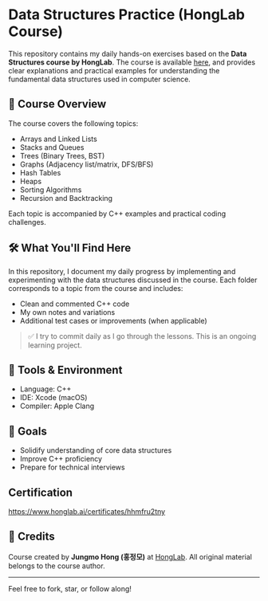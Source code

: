 # Data Structures Practice (HongLab Course)

This repository contains my daily hands-on exercises based on the **Data Structures course by HongLab**. The course is available [here](https://www.honglab.ai/courses/data-structures), and provides clear explanations and practical examples for understanding the fundamental data structures used in computer science.

## 📘 Course Overview

The course covers the following topics:

- Arrays and Linked Lists
- Stacks and Queues
- Trees (Binary Trees, BST)
- Graphs (Adjacency list/matrix, DFS/BFS)
- Hash Tables
- Heaps
- Sorting Algorithms
- Recursion and Backtracking

Each topic is accompanied by C++ examples and practical coding challenges.

## 🛠️ What You'll Find Here

In this repository, I document my daily progress by implementing and experimenting with the data structures discussed in the course. Each folder corresponds to a topic from the course and includes:

- Clean and commented C++ code
- My own notes and variations
- Additional test cases or improvements (when applicable)

> ✅ I try to commit daily as I go through the lessons. This is an ongoing learning project.

## 🔧 Tools & Environment

- Language: C++
- IDE: Xcode (macOS)
- Compiler: Apple Clang

## 📌 Goals

- Solidify understanding of core data structures
- Improve C++ proficiency
- Prepare for technical interviews


## Certification

https://www.honglab.ai/certificates/hhmfru2tny

## 💬 Credits

Course created by **Jungmo Hong (홍정모)** at [HongLab](https://www.honglab.ai). All original material belongs to the course author.

---
Feel free to fork, star, or follow along!
